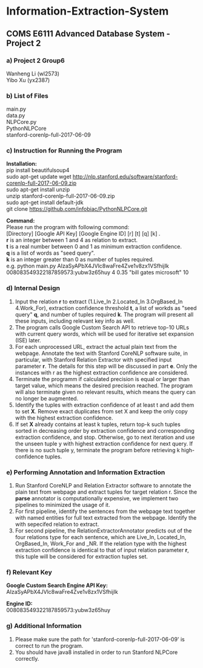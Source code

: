 # Information-Extraction-System
## COMS E6111 Advanced Database System - Project 2 
### a) Project 2 Group6
  Wanheng Li (wl2573)    
  Yibo Xu (yx2387)
### b) List of Files    
main.py   
data.py    
NLPCore.py     
PythonNLPCore      
stanford-corenlp-full-2017-06-09
### c) Instruction for Running the Program
**Installation:**            
pip install beautifulsoup4     
sudo apt-get update wget http://nlp.stanford.edu/software/stanford-corenlp-full-2017-06-09.zip   
sudo apt-get install unzip     
unzip stanford-corenlp-full-2017-06-09.zip    
sudo apt-get install default-jdk       
git clone https://github.com/infobiac/PythonNLPCore.git  

**Command:**    
Please run the program with following commond:    
[Directory] [Google API Key] [Google Engine ID] [r] [t] [q] [k] .        
**r** is an integer between 1 and 4 as relation to extract.    
**t** is a real number between 0 and 1 as minimum extraction confidence.    
**q** is a list of words as "seed query".    
**k** is an integer greater than 0 as number of tuples required.     
e.g. python main.py AIzaSyAPbX4JVlc8waFre4Zve1v8zx1VSfhijIk 008083549322187859573:yubw3z65huy 4 0.35 "bill gates microsoft" 10
### d) Internal Design        
1. Input the relation **r** to extract (1.Live_In 2.Located_In 3.OrgBased_In 4.Work_For), extraction confidence threshold **t**, a list of workds as "seed query" **q**, and number of tuples required **k**. The program will present all these inputs, including relevant key info as well.        
2. The program calls Google Custom Search API to retrieve top-10 URLs with current query words, which will be used for iterative set expansion (ISE) later.        
3. For each unprocessed URL, extract the actual plain text from the webpage. Annotate the text with Stanford CoreNLP software suite, in particular, with Stanford Relation Extractor with specified input parameter **r**. The details for this step will be discussed in part **e**. Only the instances with r as the highest extraction confidence are considered. 
4. Terminate the programm if calculated precision is equal or larger than target value, which means the desired precision reached. The program will also terminate given no relevant results, which means the query can no longer be augmented.      
4. Identify the tuples with extraction confidence of at least t and add them to set **X**. Remove exact duplicates from set X and keep the only copy with the highest extraction confidence.
5. If set **X** already contains at least k tuples, return top-k such tuples sorted in decreasing order by extraction confidence and corresponding extraction confidence, and stop. Otherwise, go to next iteration and use the unseen tuple y with highest extraction confidence for next query. If there is no such tuple y, terminate the program before retrieving k high-confidence tuples.
### e) Performing Annotation and Information Extraction        
1. Run Stanford CoreNLP and Relation Extractor software to annotate the plain text from webpage and extract tuples for target relation r. Since the **parse** annotator is computationally expensive, we implement two pipelines to minimized the usage of it.     
2. For first pipeline, identify the sentences from the webpage text together with named entities for full text extracted from the webpage. Identify the with sepecifed relation to extract.         
3. For second pipeline, the RelationExtractorAnnotator predicts out of the four relations type for each sentence, which are Live_In, Located_In, OrgBased_In, Work_For and _NR. If the relation type with the highest extraction confidence is identical to that of input relation parameter **r**, this tuple will be considered for extraction tuples set.
### f) Relevant Key
**Google Custom Search Engine API Key:**      
AIzaSyAPbX4JVlc8waFre4Zve1v8zx1VSfhijIk       
        
**Engine ID:**        
008083549322187859573:yubw3z65huy
### g) Additional Information        
1. Please make sure the path for 'stanford-corenlp-full-2017-06-09' is correct to run the program.    
2. You should have java8 installed in order to run Stanford NLPCore correctly.

